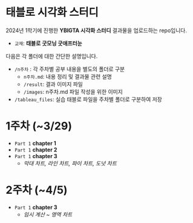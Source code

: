 # 태블로 시각화 스터디

 2024년 1학기에 진행한 **YBIGTA 시각화 스터디** 결과물을 업로드하는 repo입니다.
 - `교재`: **태블로 굿모닝 굿애프터눈**
 
 다음은 각 폴더에 대한 간단한 설명입니다.
 - `/n주차` : 각 주차별 공부 내용을 별도의 폴더로 구분
    - `n주차.md`: 내용 정리 및 결과물 관련 설명
    - `/result`: 결과 이미지 파일
    - `/images`: n주차.md 파일 작성을 위한 이미지
-  `/tableau_files`: 실습 태블로 파일을 주차별 폴더로 구분하여 저장

# 1주차 (~3/29)
- `Part 1` **chapter 1**
- `Part 1` **chapter 2**
- `Part 1` **chapter 3**
    - *막대 차트, 라인 차트, 파이 차트, 도넛 차트*


# 2주차 (~4/5)
- `Part 1` **chapter 3**
    - *임시 계산 ~ 영역 차트*